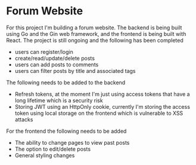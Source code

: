 # Forum Website
For this project I'm building a forum website. The backend is being built using Go and the Gin web framework, and the frontend is being built with React. The project is still ongoing and the following has been completed
* users can register/login
* create/read/update/delete posts
* users can add posts to comments
* users can filter posts by title and associated tags

The following needs to be added to the backend
* Refresh tokens, at the moment I'm just using access tokens that have a long lifetime which is a security risk
* Storing JWT using an HttpOnly cookie, currently I'm storing the access token using local storage on the frontend which is vulnerable to XSS attacks  

For the frontend the following needs to be added
* The ability to change pages to view past posts
* The option to edit/delete posts
* General styling changes